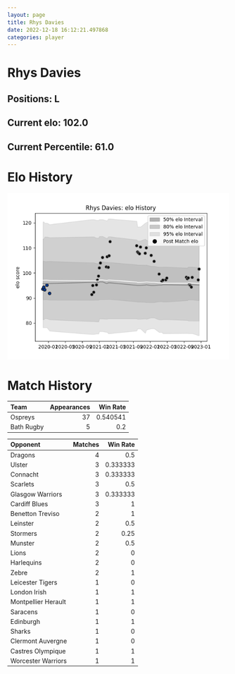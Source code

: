 ```yaml
---  
layout: page  
title: Rhys Davies  
date: 2022-12-18 16:12:21.497868  
categories: player  
---
```

# Rhys Davies

## Positions: L

## Current elo: 102.0

## Current Percentile: 61.0

# Elo History


![elo history](history_RhysDavies.png)
# Match History


| Team       |   Appearances |   Win Rate |
|:-----------|--------------:|-----------:|
| Ospreys    |            37 |   0.540541 |
| Bath Rugby |             5 |   0.2      |

| Opponent            |   Matches |   Win Rate |
|:--------------------|----------:|-----------:|
| Dragons             |         4 |   0.5      |
| Ulster              |         3 |   0.333333 |
| Connacht            |         3 |   0.333333 |
| Scarlets            |         3 |   0.5      |
| Glasgow Warriors    |         3 |   0.333333 |
| Cardiff Blues       |         3 |   1        |
| Benetton Treviso    |         2 |   1        |
| Leinster            |         2 |   0.5      |
| Stormers            |         2 |   0.25     |
| Munster             |         2 |   0.5      |
| Lions               |         2 |   0        |
| Harlequins          |         2 |   0        |
| Zebre               |         2 |   1        |
| Leicester Tigers    |         1 |   0        |
| London Irish        |         1 |   1        |
| Montpellier Herault |         1 |   1        |
| Saracens            |         1 |   0        |
| Edinburgh           |         1 |   1        |
| Sharks              |         1 |   0        |
| Clermont Auvergne   |         1 |   0        |
| Castres Olympique   |         1 |   1        |
| Worcester Warriors  |         1 |   1        |